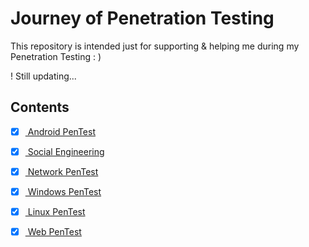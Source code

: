 # Journey of Penetration Testing

This repository is intended just for supporting & helping me during my Penetration Testing : )

!  Still updating... 


## Contents


* [x]  [ Android PenTest](https://github.com/sarathlalup/Cyber-security/tree/master/Android)

* [x]  [ Social Engineering](https://github.com/sarathlalup/Cyber-security/blob/master/Social%20Engineering%20Attacks/README.md)

* [x]  [ Network PenTest]()

* [x]  [ Windows PenTest](https://github.com/sarathlalup/Cyber-security/blob/master/Windows%20Exploitaion/README.md)

* [x]  [ Linux PenTest](https://github.com/sarathlalup/Cyber-security/tree/master/Linux%20Exploitation)

* [x]  [ Web PenTest](https://github.com/sarathlalup/Cyber-security/blob/master/Website%20Hacking/README.md)

